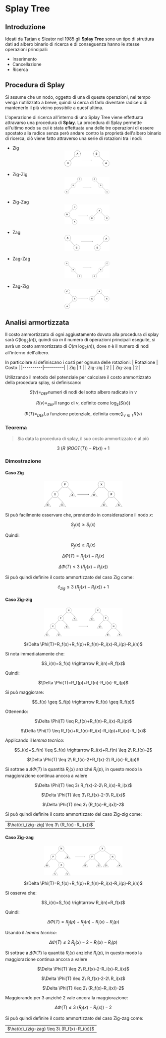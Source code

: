 # Splay Tree
## Introduzione
Ideati da Tarjan e Sleator nel 1985 gli **Splay Tree** sono un tipo di struttura dati ad albero binario di ricerca e di conseguenza hanno le stesse operazioni principali:
- Inserimento
- Cancellazione
- Ricerca

## Procedura di Splay
Si assume che un nodo, oggetto di una di queste operazioni, nel tempo venga riutilizzato a breve, quindi si cerca di farlo diventare radice o di mantenerlo il più vicino possibile a quest'ultima.

L'operazione di ricerca all'interno di uno Splay Tree viene effettuata attravarso una procedura di **Splay**.
La procedura di Splay permette all'ultimo nodo su cui è stata effettuata una delle tre operazioni di essere spostato alla radice senza però andare contro la proprietà dell'albero binario di ricerca, ciò viene fatto attraverso una serie di rotazioni tra i nodi:
- Zig<br> <div align="center"> <img src="Image/Zig.png" alt="Zig operation" width="30%" height="30%"/> </p>
- Zig-Zig<br> <div align="center"> <img src="Image/Zig-zig.png" alt="Zig-zig operation" width="30%" height="30%"/> </p>
- Zig-Zag<br> <div align="center"> <img src="Image/Zig-zag.png" alt="Zig-zag operation" width="30%" height="30%"/> </p>
- Zag<br> <div align="center"> <img src="Image/Zag.png" alt="Zag operation" width="30%" height="30%"/> </p>
- Zag-Zag<br> <div align="center"> <img src="Image/Zag-zag.png" alt="Zag-zag operation" width="30%" height="30%"/> </p>
- Zag-Zig<br> <div align="center"> <img src="Image/Zag-zig.png" alt="Zag-zig operation" width="30%" height="30%"/> </p>

## Analisi armortizzata
Il costo ammortizzato di ogni aggiustamento dovuto alla procedura di splay sarà $O(\log_2(n))$, quindi sia $m$ il numero di operazioni principali eseguite, si avrà un costo ammortizzato di $O(m\ \log_2(n))$, dove $n$ è il numero di nodi all'interno dell'albero.

In particolare si definiscano i costi per ognuna delle rotazioni:
| Rotazione | Costo |
|----------|----------|
| Zig | 1 |
| Zig-zig | 2 |
| Zig-zag | 2 |

Utilizzando il metodo del potenziale per calcolare il costo ammortizzato della procedura splay, si definiscano:

$$
S(\nu)=_{DEF}\text{numeri di nodi del sotto albero radicato in}\ \nu
$$

$$
R(\nu)=_{DEF}\text{Il rango di}\ \nu\text{, definito come}\ \log_2(S(\nu))
$$

$$
\Phi(T)=_{DEF}\text{La funzione potenziale, definita come} \sum _{\nu \in T} R(\nu)
$$

### Teorema
> Sia data la procedura di splay, il suo costo ammortizzato è al più

$$
3\ (R\ (ROOT(T))-R(x))+1
$$

### Dimostrazione
#### Caso Zig
<p align="center"> <img src="Image/ZigDim.png" alt="Zig dimostration" width="50%" height="50%"/>

Si può facilmente osservare che, prendendo in considerazione il nodo $x$:

$$
S_f(x) \geq S_i(x)
$$

Quindi:

$$
R_f(x) \geq R_i(x)
$$


$$
\Delta \Phi(T)=R_f(x)-R_i(x)
$$

$$
\Delta \Phi(T) \leq 3\ (R_f(x)-R_i(x))
$$

Si può quindi definire il costo ammortizzato del caso Zig come:

$$
\hat{c}_{zig} \leq 3\ (R_f(x)-R_i(x))+1
$$

#### Caso Zig-zig
<p align="center"> <img src="Image/ZigzigDim.png" alt="Zig-zig dimostration" width="50%" height="50%"/>
<p align=center>$\Delta \Phi(T)=R_f(x)+R_f(p)+R_f(n)-R_i(x)-R_i(p)-R_i(n)$</p>

Si nota immediatamente che:

<p align=center>$S_i(n)=S_f(x) \rightarrow R_i(n)=R_f(x)$</p>

Quindi:

<p align=center>$\Delta \Phi(T)=R_f(p)+R_f(n)-R_i(x)-R_i(p)$</p>

Si può maggiorare:

<p align=center>$S_f(x) \geq S_f(p) \rightarrow R_f(x) \geq R_f(p)$</p>

Ottenendo:

<p align=center>$\Delta \Phi(T) \leq R_f(x)+R_f(n)-R_i(x)-R_i(p)$</p>
<p align=center>$\Delta \Phi(T) \leq R_f(x)+R_f(n)-R_i(x)-R_i(p)+R_i(x)-R_i(x)$</p>

Applicando il _lemma tecnico_:

<p align=center>$S_i(x)+S_f(n) \leq S_f(x) \rightarrow R_i(x)+R_f(n) \leq 2\ R_f(x)-2$</p>
<p align=center>$\Delta \Phi(T) \leq 2\ R_f(x)-2+R_f(x)-2\ R_i(x)-R_i(p)$</p>

Si sottrae a $\Delta \Phi(T)$ la quantità $R_i(x)$ anziché $R_i(p)$, in questo modo la maggiorazione continua ancora a valere

<p align=center>$\Delta \Phi(T) \leq 3\ R_f(x)-2-2\ R_i(x)-R_i(x)$</p>
<p align=center>$\Delta \Phi(T) \leq 3\ R_f(x)-2-3\ R_i(x)$</p>
<p align=center>$\Delta \Phi(T) \leq 3\ (R_f(x)-R_i(x))-2$</p>

Si può quindi definire il costo ammortizzato del caso Zig-zig come:

<table align="center">
  <tr>
    <td> 
      $\hat{c}_{zig-zig} \leq 3\ (R_f(x)-R_i(x))$
    </td>
  </tr>
</table>

#### Caso Zig-zag
<p align="center"> <img src="Image/ZigzagDim.png" alt="Zig-zag dimostration" width="50%" height="50%"/>
<p align="center">$\Delta \Phi(T)=R_f(x)+R_f(p)+R_f(n)-R_i(x)-R_i(p)-R_i(n)$</p>

Si osserva che:

<p align="center">$S_i(n)=S_f(x) \rightarrow R_i(n)=R_f(x)$</p>

Quindi:

$$
\Delta \Phi(T)=R_f(p)+R_f(n)-R_i(x)-R_i(p)
$$

Usando il _lemma tecnico_:

$$
\Delta \Phi(T) \leq 2\ R_f(x)-2-R_i(x)-R_i(p)
$$

Si sottrae a $\Delta \Phi(T)$ la quantità $R_i(x)$ anziché $R_i(p)$, in questo modo la maggiorazione continua ancora a valere

<p align="center">$\Delta \Phi(T) \leq 2\ R_f(x)-2-R_i(x)-R_i(x)$</p>
<p align="center">$\Delta \Phi(T) \leq 2\ R_f(x)-2-2\ R_i(x)$</p>
<p align="center">$\Delta \Phi(T) \leq 2\ (R_f(x)-R_i(x))-2$</p>

Maggiorando per 3 anziché 2 vale ancora la maggiorazione:

$$
  \Delta \Phi(T) \leq 3\ (R_f(x)-R_i(x))-2
$$

Si può quindi definire il costo ammortizzato del caso Zig-zag come:

<table align="center">
  <tr>
    <td>
      $\hat{c}_{zig-zag} \leq 3\ (R_f(x)-R_i(x))$
    </td>
  </tr>
</table>
